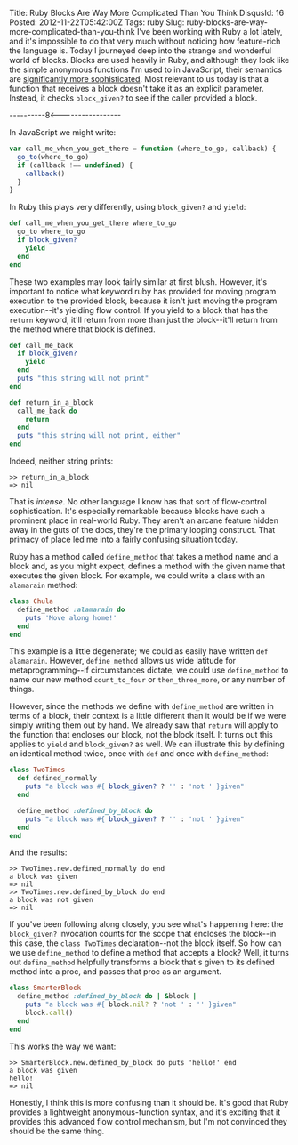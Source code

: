 Title: Ruby Blocks Are Way More Complicated Than You Think
DisqusId: 16
Posted: 2012-11-22T05:42:00Z
Tags:
    ruby
Slug: ruby-blocks-are-way-more-complicated-than-you-think
I've been working with Ruby a lot lately, and it's impossible to do that very much without noticing how feature-rich the language is. Today I journeyed deep into the strange and wonderful world of blocks. Blocks are used heavily in Ruby, and although they look like the simple anonymous functions I'm used to in JavaScript, their semantics are [significantly more sophisticated](http://yehudakatz.com/2010/02/07/the-building-blocks-of-ruby/). Most relevant to us today is that a function that receives a block doesn't take it as an explicit parameter. Instead, it checks `block_given?` to see if the caller provided a block.

----------8<-----------------

In JavaScript we might write:

``` JavaScript
var call_me_when_you_get_there = function (where_to_go, callback) {
  go_to(where_to_go)
  if (callback !== undefined) {
    callback()
  }
}
```

In Ruby this plays very differently, using `block_given?` and `yield`:

``` Ruby
def call_me_when_you_get_there where_to_go
  go_to where_to_go
  if block_given?
    yield
  end
end
```

These two examples may look fairly similar at first blush. However, it's important to notice what keyword ruby has provided for moving program execution to the provided block, because it isn't just moving the program execution--it's yielding flow control. If you yield to a block that has the `return` keyword, it'll return from more than just the block--it'll return from the method where that block is defined.

```Ruby
def call_me_back
  if block_given?
    yield
  end
  puts "this string will not print"
end

def return_in_a_block
  call_me_back do
    return
  end
  puts "this string will not print, either"
end
```

Indeed, neither string prints:

```
>> return_in_a_block
=> nil
```

That is _intense_. No other language I know has that sort of flow-control sophistication. It's especially remarkable because blocks have such a prominent place in real-world Ruby. They aren't an arcane feature hidden away in the guts of the docs, they're the primary looping construct. That primacy of place led me into a fairly confusing situation today.

Ruby has a method called `define_method` that takes a method name and a block and, as you might expect, defines a method with the given name that executes the given block. For example, we could write a class with an `alamarain` method:

``` Ruby
class Chula
  define_method :alamarain do
    puts 'Move along home!'
  end
end
```

This example is a little degenerate; we could as easily have written `def alamarain`. However, `define_method` allows us wide latitude for metaprogramming--if circumstances dictate, we could use `define_method` to name our new method `count_to_four` or `then_three_more`, or any number of things.

However, since the methods we define with `define_method` are written in terms of a block, their context is a little different than it would be if we were simply writing them out by hand. We already saw that `return` will apply to the function that encloses our block, not the block itself. It turns out this applies to `yield` and `block_given?` as well. We can illustrate this by defining an identical method twice, once with `def` and once with `define_method`:

``` Ruby
class TwoTimes
  def defined_normally
    puts "a block was #{ block_given? ? '' : 'not ' }given"
  end

  define_method :defined_by_block do
    puts "a block was #{ block_given? ? '' : 'not ' }given"
  end
end
```

And the results:

```
>> TwoTimes.new.defined_normally do end
a block was given
=> nil
>> TwoTimes.new.defined_by_block do end
a block was not given
=> nil
```

If you've been following along closely, you see what's happening here: the `block_given?` invocation counts for the scope that encloses the block--in this case, the `class TwoTimes` declaration--not the block itself. So how can we use `define_method` to define a method that accepts a block? Well, it turns out `define_method` helpfully transforms a block that's given to its defined method into a proc, and passes that proc as an argument.

``` Ruby
class SmarterBlock
  define_method :defined_by_block do | &block |
    puts "a block was #{ block.nil? ? 'not ' : '' }given"
    block.call()
  end
end
```

This works the way we want:

```
>> SmarterBlock.new.defined_by_block do puts 'hello!' end
a block was given
hello!
=> nil
```

Honestly, I think this is more confusing than it should be. It's good that Ruby provides a lightweight anonymous-function syntax, and it's exciting that it provides this advanced flow control mechanism, but I'm not convinced they should be the same thing.
